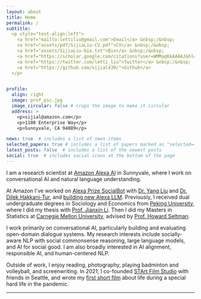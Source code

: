 ```yaml
---
layout: about
title: Home
permalink: /
subtitle: 
  <p style="text-align:left">
    <a href="mailto:lettiliu@gmail.com">Email</a> &nbsp;/&nbsp;
    <a href="assets/pdf/SijiaLiu-CV.pdf">CV</a> &nbsp;/&nbsp;
    <a href="assets/SijiaLiu-bio.txt">Bio</a> &nbsp;/&nbsp;
    <a href="https://scholar.google.com/citations?user=WMMaqKkAAAAJ&hl=en&oi=ao">Google Scholar</a> &nbsp;/&nbsp;
    <a href="https://twitter.com/letti_liu">Twitter</a> &nbsp;/&nbsp;
    <a href="https://github.com/sijial430/">Github</a>
  </p>


profile:
  align: right
  image: prof_pic.jpg
  image_circular: false # crops the image to make it circular
  address: >
    <p>sijial@amazon.com</p>
    <p>1100 Enterprise Way</p>
    <p>Sunnyvale, CA 94089</p>

news: true  # includes a list of news items
selected_papers: true # includes a list of papers marked as "selected={true}"
latest_posts: false  # includes a list of the newest posts
social: true  # includes social icons at the bottom of the page
---
```


I am a research scientist at <a href="https://www.amazon.science/research-areas/conversational-ai-natural-language-processing">Amazon Alexa AI</a> in Sunnyvale, where I work on conversational AI and natural language understanding.

At Amazon I've worked on <a href="https://www.amazon.science/alexa-prize/socialbot-grand-challenge">Alexa Prize SocialBot</a> with <a href="https://scholar.google.com/citations?user=w90wOucAAAAJ&hl=en">Dr. Yang Liu</a> and <a href="https://scholar.google.com/citations?user=GMcL_9kAAAAJ&hl=en">Dr. Dilek Hakkani-Tur</a>, and <a href="https://www.aboutamazon.com/news/devices/amazon-alexa-generative-ai">building new Alexa LLM</a>. Previously, I received dual undergraduate degrees in Sociology and Economics from <a href="https://english.pku.edu.cn/">Peking University</a>, where I did my thesis with <a href="http://www.shehui.pku.edu.cn/sz/content.aspx?nodeid=72">Prof. Jianxin Li</a>. Then I did my Masters in Statistics at <a href="https://www.cmu.edu/dietrich/statistics-datascience/index.html">Carnegie Mellon University</a>, advised by <a href="https://www.stat.cmu.edu/~hseltman/AboutMe.html">Prof. Howard Seltman</a>.

I work primarily on conversational AI, particularly building and evaluating open-domain dialogue systems. My research interests include socially-aware NLP with social commonsense reasoning, large language models, and AI for social good. I am also broadly interested in AI alignment, responsible AI, and human-centered NLP. 

Outside of work, I enjoy reading, photography, playing badminton and volleyball, and screenwriting. In 2021, I co-founded <a href="https://www.startfilmstudio.org/home">STArt Film Studio</a> with friends in Seattle, and wrote my <a href="https://www.startfilmstudio.org/film-projects#h.4c6r5ada2ogv">first short film</a>  about life during a special hard life in the pandemic. 

---